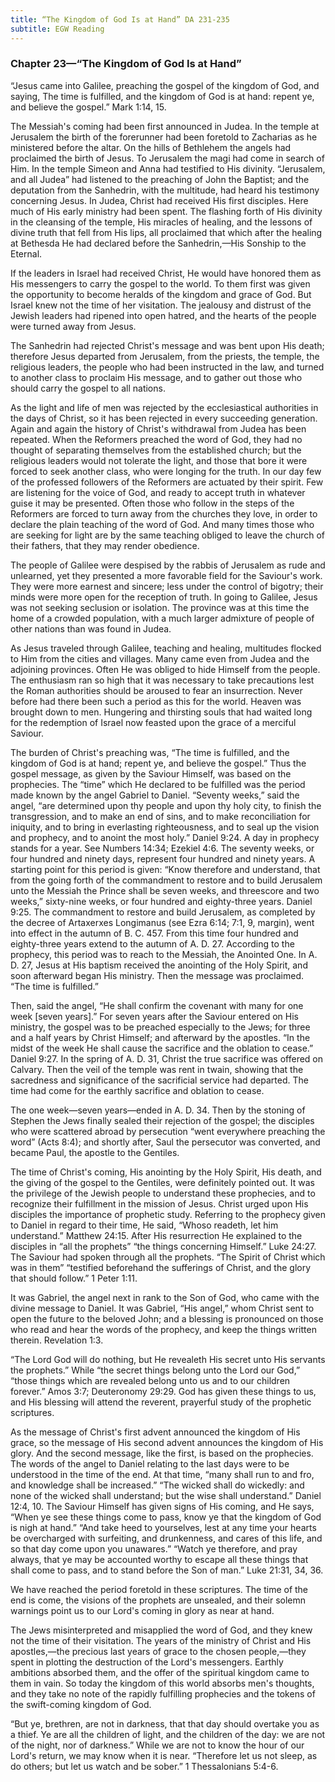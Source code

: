 ```yaml
---
title: “The Kingdom of God Is at Hand” DA 231-235
subtitle: EGW Reading
---
```


### Chapter 23—“The Kingdom of God Is at Hand”

“Jesus came into Galilee, preaching the gospel of the kingdom of God, and saying, The time is fulfilled, and the kingdom of God is at hand: repent ye, and believe the gospel.” Mark 1:14, 15.

The Messiah's coming had been first announced in Judea. In the temple at Jerusalem the birth of the forerunner had been foretold to Zacharias as he ministered before the altar. On the hills of Bethlehem the angels had proclaimed the birth of Jesus. To Jerusalem the magi had come in search of Him. In the temple Simeon and Anna had testified to His divinity. “Jerusalem, and all Judea” had listened to the preaching of John the Baptist; and the deputation from the Sanhedrin, with the multitude, had heard his testimony concerning Jesus. In Judea, Christ had received His first disciples. Here much of His early ministry had been spent. The flashing forth of His divinity in the cleansing of the temple, His miracles of healing, and the lessons of divine truth that fell from His lips, all proclaimed that which after the healing at Bethesda He had declared before the Sanhedrin,—His Sonship to the Eternal.

If the leaders in Israel had received Christ, He would have honored them as His messengers to carry the gospel to the world. To them first was given the opportunity to become heralds of the kingdom and grace of God. But Israel knew not the time of her visitation. The jealousy and distrust of the Jewish leaders had ripened into open hatred, and the hearts of the people were turned away from Jesus.

The Sanhedrin had rejected Christ's message and was bent upon His death; therefore Jesus departed from Jerusalem, from the priests, the temple, the religious leaders, the people who had been instructed in the law, and turned to another class to proclaim His message, and to gather out those who should carry the gospel to all nations.

As the light and life of men was rejected by the ecclesiastical authorities in the days of Christ, so it has been rejected in every succeeding generation. Again and again the history of Christ's withdrawal from Judea has been repeated. When the Reformers preached the word of God, they had no thought of separating themselves from the established church; but the religious leaders would not tolerate the light, and those that bore it were forced to seek another class, who were longing for the truth. In our day few of the professed followers of the Reformers are actuated by their spirit. Few are listening for the voice of God, and ready to accept truth in whatever guise it may be presented. Often those who follow in the steps of the Reformers are forced to turn away from the churches they love, in order to declare the plain teaching of the word of God. And many times those who are seeking for light are by the same teaching obliged to leave the church of their fathers, that they may render obedience.

The people of Galilee were despised by the rabbis of Jerusalem as rude and unlearned, yet they presented a more favorable field for the Saviour's work. They were more earnest and sincere; less under the control of bigotry; their minds were more open for the reception of truth. In going to Galilee, Jesus was not seeking seclusion or isolation. The province was at this time the home of a crowded population, with a much larger admixture of people of other nations than was found in Judea.

As Jesus traveled through Galilee, teaching and healing, multitudes flocked to Him from the cities and villages. Many came even from Judea and the adjoining provinces. Often He was obliged to hide Himself from the people. The enthusiasm ran so high that it was necessary to take precautions lest the Roman authorities should be aroused to fear an insurrection. Never before had there been such a period as this for the world. Heaven was brought down to men. Hungering and thirsting souls that had waited long for the redemption of Israel now feasted upon the grace of a merciful Saviour.

The burden of Christ's preaching was, “The time is fulfilled, and the kingdom of God is at hand; repent ye, and believe the gospel.” Thus the gospel message, as given by the Saviour Himself, was based on the prophecies. The “time” which He declared to be fulfilled was the period made known by the angel Gabriel to Daniel. “Seventy weeks,” said the angel, “are determined upon thy people and upon thy holy city, to finish the transgression, and to make an end of sins, and to make reconciliation for iniquity, and to bring in everlasting righteousness, and to seal up the vision and prophecy, and to anoint the most holy.” Daniel 9:24. A day in prophecy stands for a year. See Numbers 14:34; Ezekiel 4:6. The seventy weeks, or four hundred and ninety days, represent four hundred and ninety years. A starting point for this period is given: “Know therefore and understand, that from the going forth of the commandment to restore and to build Jerusalem unto the Messiah the Prince shall be seven weeks, and threescore and two weeks,” sixty-nine weeks, or four hundred and eighty-three years. Daniel 9:25. The commandment to restore and build Jerusalem, as completed by the decree of Artaxerxes Longimanus (see Ezra 6:14; 7:1, 9, margin), went into effect in the autumn of B. C. 457. From this time four hundred and eighty-three years extend to the autumn of A. D. 27. According to the prophecy, this period was to reach to the Messiah, the Anointed One. In A. D. 27, Jesus at His baptism received the anointing of the Holy Spirit, and soon afterward began His ministry. Then the message was proclaimed. “The time is fulfilled.”

Then, said the angel, “He shall confirm the covenant with many for one week \[seven years\].” For seven years after the Saviour entered on His ministry, the gospel was to be preached especially to the Jews; for three and a half years by Christ Himself; and afterward by the apostles. “In the midst of the week He shall cause the sacrifice and the oblation to cease.” Daniel 9:27. In the spring of A. D. 31, Christ the true sacrifice was offered on Calvary. Then the veil of the temple was rent in twain, showing that the sacredness and significance of the sacrificial service had departed. The time had come for the earthly sacrifice and oblation to cease.

The one week—seven years—ended in A. D. 34. Then by the stoning of Stephen the Jews finally sealed their rejection of the gospel; the disciples who were scattered abroad by persecution “went everywhere preaching the word” (Acts 8:4); and shortly after, Saul the persecutor was converted, and became Paul, the apostle to the Gentiles.

The time of Christ's coming, His anointing by the Holy Spirit, His death, and the giving of the gospel to the Gentiles, were definitely pointed out. It was the privilege of the Jewish people to understand these prophecies, and to recognize their fulfillment in the mission of Jesus. Christ urged upon His disciples the importance of prophetic study. Referring to the prophecy given to Daniel in regard to their time, He said, “Whoso readeth, let him understand.” Matthew 24:15. After His resurrection He explained to the disciples in “all the prophets” “the things concerning Himself.” Luke 24:27. The Saviour had spoken through all the prophets. “The Spirit of Christ which was in them” “testified beforehand the sufferings of Christ, and the glory that should follow.” 1 Peter 1:11.

It was Gabriel, the angel next in rank to the Son of God, who came with the divine message to Daniel. It was Gabriel, “His angel,” whom Christ sent to open the future to the beloved John; and a blessing is pronounced on those who read and hear the words of the prophecy, and keep the things written therein. Revelation 1:3.

“The Lord God will do nothing, but He revealeth His secret unto His servants the prophets.” While “the secret things belong unto the Lord our God,” “those things which are revealed belong unto us and to our children forever.” Amos 3:7; Deuteronomy 29:29. God has given these things to us, and His blessing will attend the reverent, prayerful study of the prophetic scriptures.

As the message of Christ's first advent announced the kingdom of His grace, so the message of His second advent announces the kingdom of His glory. And the second message, like the first, is based on the prophecies. The words of the angel to Daniel relating to the last days were to be understood in the time of the end. At that time, “many shall run to and fro, and knowledge shall be increased.” “The wicked shall do wickedly: and none of the wicked shall understand; but the wise shall understand.” Daniel 12:4, 10. The Saviour Himself has given signs of His coming, and He says, “When ye see these things come to pass, know ye that the kingdom of God is nigh at hand.” “And take heed to yourselves, lest at any time your hearts be overcharged with surfeiting, and drunkenness, and cares of this life, and so that day come upon you unawares.” “Watch ye therefore, and pray always, that ye may be accounted worthy to escape all these things that shall come to pass, and to stand before the Son of man.” Luke 21:31, 34, 36.

We have reached the period foretold in these scriptures. The time of the end is come, the visions of the prophets are unsealed, and their solemn warnings point us to our Lord's coming in glory as near at hand.

The Jews misinterpreted and misapplied the word of God, and they knew not the time of their visitation. The years of the ministry of Christ and His apostles,—the precious last years of grace to the chosen people,—they spent in plotting the destruction of the Lord's messengers. Earthly ambitions absorbed them, and the offer of the spiritual kingdom came to them in vain. So today the kingdom of this world absorbs men's thoughts, and they take no note of the rapidly fulfilling prophecies and the tokens of the swift-coming kingdom of God.

“But ye, brethren, are not in darkness, that that day should overtake you as a thief. Ye are all the children of light, and the children of the day: we are not of the night, nor of darkness.” While we are not to know the hour of our Lord's return, we may know when it is near. “Therefore let us not sleep, as do others; but let us watch and be sober.” 1 Thessalonians 5:4-6.